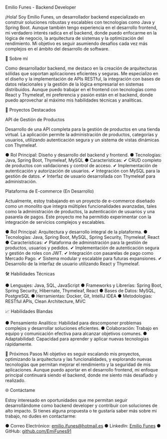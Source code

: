 Emilio Funes - Backend Developer

¡Hola! Soy Emilio Funes, un desarrollador backend especializado en construir soluciones robustas y escalables con tecnologías como Java y Spring Boot. Aunque también tengo experiencia en el desarrollo frontend, mi verdadero interés radica en el backend, donde puedo enfocarme en la lógica de negocio, la arquitectura de sistemas y la optimización del rendimiento. Mi objetivo es seguir asumiendo desafíos cada vez más complejos en el ámbito del desarrollo de software.

🚀 Sobre mí

Como desarrollador backend, me destaco en la creación de arquitecturas sólidas que soportan aplicaciones eficientes y seguras. Me especializo en el diseño y la implementación de APIs RESTful, la integración con bases de datos relacionales y la gestión de la lógica empresarial en sistemas distribuidos. Aunque puedo trabajar en el frontend con tecnologías como React y Thymeleaf, mi preferencia y pasión están en el backend, donde puedo aprovechar al máximo mis habilidades técnicas y analíticas.

💼 Proyectos Destacados

API de Gestión de Productos

Desarrollo de una API completa para la gestión de productos en una tienda virtual. La aplicación permite la administración de productos, categorías y usuarios, utilizando autenticación segura y un sistema de vistas dinámicas con Thymeleaf.

● Rol Principal: Diseño y desarrollo del backend y frontend.
● Tecnologías: Java, Spring Boot, Thymeleaf, MySQL
● Características:
        ✔ CRUD completo de productos con validaciones y control de acceso.
        ✔ Implementación de autenticación y autorización de usuarios.
        ✔ Integración con MySQL para la gestión de datos.
        ✔ Interfaz de usuario desarrollada con Thymeleaf para administración.

Plataforma de E-commerce (En Desarrollo)

Actualmente, estoy trabajando en un proyecto de e-commerce diseñado como un monolito que integra múltiples funcionalidades avanzadas, tales como la administración de productos, la autenticación de usuarios y una pasarela de pagos. Este proyecto me ha permitido experimentar con la integración de servicios complejos y escalables.

● Rol Principal: Arquitectura y desarrollo integral de la plataforma.
● Tecnologías: Java, Spring Boot, MySQL, Spring Security, Thymeleaf, React
● Características:
        ✔ Plataforma de administración para la gestión de productos, usuarios y pedidos.
        ✔ Implementación de autenticación segura y gestión de roles con JWT.
        ✔ Integración con pasarelas de pago como Mercado Pago.
        ✔ Sistema modular y escalable para futuras expansiones.
        ✔ Desarrollo de la interfaz de usuario utilizando React y Thymeleaf.

🛠️ Habilidades Técnicas

● Lenguajes: Java, SQL, JavaScript
● Frameworks y Librerías: Spring Boot, Spring Security, Hibernate, Thymeleaf, React
● Bases de Datos: MySQL, PostgreSQL
● Herramientas: Docker, Git, IntelliJ IDEA
● Metodologías: RESTful APIs, Clean Architecture, MVC

📈 Habilidades Blandas

● Pensamiento Analítico: Habilidad para descomponer problemas complejos y desarrollar soluciones eficientes.
● Colaboración: Trabajo en equipo y comunicación efectiva para alcanzar objetivos comunes.
● Adaptabilidad: Capacidad para aprender y aplicar nuevas tecnologías rápidamente.

🌱 Próximos Pasos
Mi objetivo es seguir escalando mis proyectos, optimizando la arquitectura y las funcionalidades, y explorando nuevas tecnologías que permitan mejorar el rendimiento y la seguridad de mis aplicaciones. Aunque puedo aportar en el desarrollo frontend, mi enfoque principal continuará siendo el backend, donde me siento más desafiado y realizado.

🌐 Contáctame

Estoy interesado en oportunidades que me permitan seguir desarrollándome como backend developer y contribuir con soluciones de alto impacto. Si tienes alguna propuesta o te gustaría saber más sobre mi trabajo, no dudes en contactarme:

● Correo Electrónico: emilio.ifunes@hotmail.es
● LinkedIn: [Emilio Funes](https://www.linkedin.com/in/emilio-funes-8b140b21a/)
● GitHub: [github.com/EmiFunes91](https://github.com/EmiFunes91)
